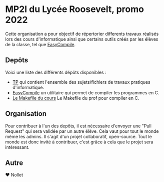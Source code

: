 # MP2I du Lycée Roosevelt, promo 2022

Cette organisation a pour objectif de répertorier differents travaux réalisés lors des cours d'informatique ainsi que certains outils créés par les élèves de la classe, tel que [EasyCompile](https://github.com/mp2i-roosevelt-2022/EasyCompile).

## Depôts

Voici une liste des différents dépôts disponibles :
- [TP](https://github.com/mp2i-roosevelt-2022/TP) qui contient l'ensemble des sujets/fichiers de travaux pratiques d'informatique.
- [EasyCompile](https://github.com/mp2i-roosevelt-2022/EasyCompile) un utilitaire qui permet de compiler les programmes en C.
- [Le Makefile du cours](https://github.com/mp2i-roosevelt-2022/Makefile) Le Makefile du prof pour compiler en C.

## Organisation

Pour contribuer à l'un des depôts, il est nécessaire d'envoyer une "Pull Request" qui sera validée par un autre élève. Cela vaut pour tout le 
monde même les admins. Il s'agit d'un projet collaboratif, open-source. Tout le monde est donc invité à contribuer, c'est grâce
à cela que le projet sera intéressant.

## Autre

❤️ Nollet
